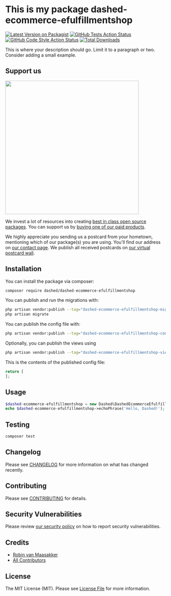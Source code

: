 # This is my package dashed-ecommerce-efulfillmentshop

[![Latest Version on Packagist](https://img.shields.io/packagist/v/Dashed-DEV/dashed-ecommerce-efulfillmentshop.svg?style=flat-square)](https://packagist.org/packages/Dashed-DEV/dashed-ecommerce-efulfillmentshop)
[![GitHub Tests Action Status](https://img.shields.io/github/workflow/status/Dashed-DEV/dashed-ecommerce-efulfillmentshop/run-tests?label=tests)](https://github.com/Dashed-DEV/dashed-ecommerce-efulfillmentshop/actions?query=workflow%3Arun-tests+branch%3Amain)
[![GitHub Code Style Action Status](https://img.shields.io/github/workflow/status/Dashed-DEV/dashed-ecommerce-efulfillmentshop/Check%20&%20fix%20styling?label=code%20style)](https://github.com/Dashed-DEV/dashed-ecommerce-efulfillmentshop/actions?query=workflow%3A"Check+%26+fix+styling"+branch%3Amain)
[![Total Downloads](https://img.shields.io/packagist/dt/Dashed-DEV/dashed-ecommerce-efulfillmentshop.svg?style=flat-square)](https://packagist.org/packages/Dashed-DEV/dashed-ecommerce-efulfillmentshop)

This is where your description should go. Limit it to a paragraph or two. Consider adding a small example.

## Support us

[<img src="https://github-ads.s3.eu-central-1.amazonaws.com/dashed-ecommerce-efulfillmentshop.jpg?t=1" width="419px" />](https://spatie.be/github-ad-click/dashed-ecommerce-efulfillmentshop)

We invest a lot of resources into creating [best in class open source packages](https://spatie.be/open-source). You can support us by [buying one of our paid products](https://spatie.be/open-source/support-us).

We highly appreciate you sending us a postcard from your hometown, mentioning which of our package(s) you are using. You'll find our address on [our contact page](https://spatie.be/about-us). We publish all received postcards on [our virtual postcard wall](https://spatie.be/open-source/postcards).

## Installation

You can install the package via composer:

```bash
composer require dashed/dashed-ecommerce-efulfillmentshop
```

You can publish and run the migrations with:

```bash
php artisan vendor:publish --tag="dashed-ecommerce-efulfillmentshop-migrations"
php artisan migrate
```

You can publish the config file with:

```bash
php artisan vendor:publish --tag="dashed-ecommerce-efulfillmentshop-config"
```

Optionally, you can publish the views using

```bash
php artisan vendor:publish --tag="dashed-ecommerce-efulfillmentshop-views"
```

This is the contents of the published config file:

```php
return [
];
```

## Usage

```php
$dashed-ecommerce-efulfillmentshop = new Dashed\DashedEcommerceEfulfillmentshop();
echo $dashed-ecommerce-efulfillmentshop->echoPhrase('Hello, Dashed!');
```

## Testing

```bash
composer test
```

## Changelog

Please see [CHANGELOG](CHANGELOG.md) for more information on what has changed recently.

## Contributing

Please see [CONTRIBUTING](.github/CONTRIBUTING.md) for details.

## Security Vulnerabilities

Please review [our security policy](../../security/policy) on how to report security vulnerabilities.

## Credits

- [Robin van Maasakker](https://github.com/Dashed)
- [All Contributors](../../contributors)

## License

The MIT License (MIT). Please see [License File](LICENSE.md) for more information.
